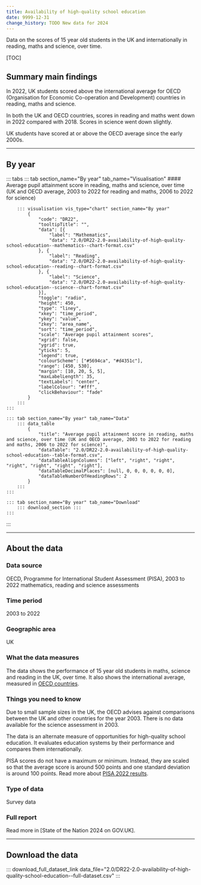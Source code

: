 ```yaml
---
title: Availability of high-quality school education
date: 9999-12-31
change_history: TODO New data for 2024
---
```


Data on the scores of 15 year old students in the UK and internationally in reading, maths and science, over time.

[TOC]

## Summary main findings

In 2022, UK students scored above the international average for OECD (Organisation for Economic Co-operation and Development) countries in reading, maths and science.

In both the UK and OECD countries, scores in reading and maths went down in 2022 compared with 2018. Scores in science went down slightly.

UK students have scored at or above the OECD average since the early 2000s. 

---

## By year

::: tabs
    ::: tab section_name="By year" tab_name="Visualisation"
        #### Average pupil attainment score in reading, maths and science, over time (UK and OECD average, 2003 to 2022 for reading and maths, 2006 to 2022 for science)

        ::: visualisation vis_type="chart" section_name="By year"
            {
                "code": "DR22",
                "tooltipTitle": "",
                "data": [{
                    "label": "Mathematics",
                    "data": "2.0/DR22-2.0-availability-of-high-quality-school-education--mathematics--chart-format.csv"
                }, {
                    "label": "Reading",
                    "data": "2.0/DR22-2.0-availability-of-high-quality-school-education--reading--chart-format.csv"
                }, {
                    "label": "Science",
                    "data": "2.0/DR22-2.0-availability-of-high-quality-school-education--science--chart-format.csv"
                }],
                "toggle": "radio",
                "height": 450,
                "type": "liney",
                "xkey": "time_period",
                "ykey": "value",
                "zkey": "area_name",
                "sort": "time_period",
                "scale": "Average pupil attainment scores",
                "xgrid": false,
                "ygrid": true,
                "yticks": 5,
                "legend": true,
                "colourScheme": ["#5694ca", "#d4351c"],
                "range": [450, 530],
                "margin": [10, 20, 5, 5],
                "maxLabelLength": 35,
                "textLabels": "center",
                "labelColour": "#fff",
                "clickBehaviour": "fade"
            }
        :::
    :::

    ::: tab section_name="By year" tab_name="Data"
        ::: data_table
            {
                "title": "Average pupil attainment score in reading, maths and science, over time (UK and OECD average, 2003 to 2022 for reading and maths, 2006 to 2022 for science)",
                "dataTable": "2.0/DR22-2.0-availability-of-high-quality-school-education--table-format.csv",
                "dataTableAlignColumns": ["left", "right", "right", "right", "right", "right", "right"],
                "dataTableDecimalPlaces": [null, 0, 0, 0, 0, 0, 0],
                "dataTableNumberOfHeadingRows": 2
            }
        :::
    :::

    ::: tab section_name="By year" tab_name="Download"
        ::: download_section :::
    :::
:::

---

## About the data

### Data source
OECD, Programme for International Student Assessment (PISA), 2003 to 2022 mathematics, reading and science assessments

### Time period
2003 to 2022

### Geographic area
UK

### What the data measures
The data shows the performance of 15 year old students in maths, science and reading in the UK, over time. It also shows the international average, measured in [OECD countries](https://www.oecd.org/about/document/ratification-oecd-convention.htm).

### Things you need to know
Due to small sample sizes in the UK, the OECD advises against comparisons between the UK and other countries for the year 2003. There is no data available for the science assessment in 2003.

The data is an alternate measure of opportunities for high-quality school education. It evaluates education systems by their performance and compares them internationally.

PISA scores do not have a maximum or minimum. Instead, they are scaled so that the average score is around 500 points and one standard deviation is around 100 points. Read more about [PISA 2022 results](https://www.oecd.org/en/publications/pisa-2022-results-volume-i_53f23881-en.html).

### Type of data
Survey data

### Full report
Read more in [State of the Nation 2024 on GOV.UK].

---

## Download the data

::: download_full_dataset_link data_file="2.0/DR22-2.0-availability-of-high-quality-school-education--full-dataset.csv" :::
